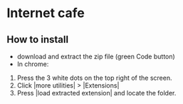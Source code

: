 # Internet cafe
## How to install

- download and extract the zip file (green Code button)
- In chrome:
1. Press the 3 white dots on the top right of the screen.
1. Click |more utilities| > |Extensions|
1. Press |load extracted extension| and locate the folder.